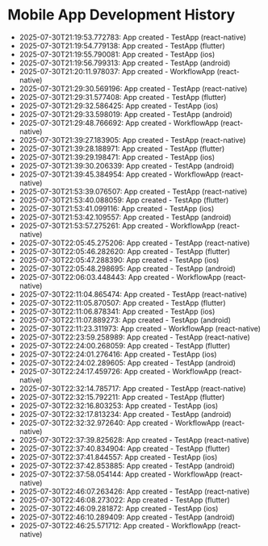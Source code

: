 # Mobile App Development History

- 2025-07-30T21:19:53.772783: App created - TestApp (react-native)
- 2025-07-30T21:19:54.779138: App created - TestApp (flutter)
- 2025-07-30T21:19:55.790081: App created - TestApp (ios)
- 2025-07-30T21:19:56.799313: App created - TestApp (android)
- 2025-07-30T21:20:11.978037: App created - WorkflowApp (react-native)
- 2025-07-30T21:29:30.569196: App created - TestApp (react-native)
- 2025-07-30T21:29:31.577408: App created - TestApp (flutter)
- 2025-07-30T21:29:32.586425: App created - TestApp (ios)
- 2025-07-30T21:29:33.598019: App created - TestApp (android)
- 2025-07-30T21:29:48.766692: App created - WorkflowApp (react-native)
- 2025-07-30T21:39:27.183905: App created - TestApp (react-native)
- 2025-07-30T21:39:28.188971: App created - TestApp (flutter)
- 2025-07-30T21:39:29.198471: App created - TestApp (ios)
- 2025-07-30T21:39:30.206339: App created - TestApp (android)
- 2025-07-30T21:39:45.384954: App created - WorkflowApp (react-native)
- 2025-07-30T21:53:39.076507: App created - TestApp (react-native)
- 2025-07-30T21:53:40.088059: App created - TestApp (flutter)
- 2025-07-30T21:53:41.099116: App created - TestApp (ios)
- 2025-07-30T21:53:42.109557: App created - TestApp (android)
- 2025-07-30T21:53:57.275261: App created - WorkflowApp (react-native)
- 2025-07-30T22:05:45.275206: App created - TestApp (react-native)
- 2025-07-30T22:05:46.282620: App created - TestApp (flutter)
- 2025-07-30T22:05:47.288390: App created - TestApp (ios)
- 2025-07-30T22:05:48.298695: App created - TestApp (android)
- 2025-07-30T22:06:03.448443: App created - WorkflowApp (react-native)
- 2025-07-30T22:11:04.865474: App created - TestApp (react-native)
- 2025-07-30T22:11:05.870507: App created - TestApp (flutter)
- 2025-07-30T22:11:06.878341: App created - TestApp (ios)
- 2025-07-30T22:11:07.889273: App created - TestApp (android)
- 2025-07-30T22:11:23.311973: App created - WorkflowApp (react-native)
- 2025-07-30T22:23:59.258989: App created - TestApp (react-native)
- 2025-07-30T22:24:00.268059: App created - TestApp (flutter)
- 2025-07-30T22:24:01.276416: App created - TestApp (ios)
- 2025-07-30T22:24:02.289605: App created - TestApp (android)
- 2025-07-30T22:24:17.459726: App created - WorkflowApp (react-native)
- 2025-07-30T22:32:14.785717: App created - TestApp (react-native)
- 2025-07-30T22:32:15.792211: App created - TestApp (flutter)
- 2025-07-30T22:32:16.803253: App created - TestApp (ios)
- 2025-07-30T22:32:17.813234: App created - TestApp (android)
- 2025-07-30T22:32:32.972640: App created - WorkflowApp (react-native)
- 2025-07-30T22:37:39.825628: App created - TestApp (react-native)
- 2025-07-30T22:37:40.834904: App created - TestApp (flutter)
- 2025-07-30T22:37:41.844557: App created - TestApp (ios)
- 2025-07-30T22:37:42.853885: App created - TestApp (android)
- 2025-07-30T22:37:58.054144: App created - WorkflowApp (react-native)
- 2025-07-30T22:46:07.263426: App created - TestApp (react-native)
- 2025-07-30T22:46:08.273022: App created - TestApp (flutter)
- 2025-07-30T22:46:09.281872: App created - TestApp (ios)
- 2025-07-30T22:46:10.289409: App created - TestApp (android)
- 2025-07-30T22:46:25.571712: App created - WorkflowApp (react-native)
